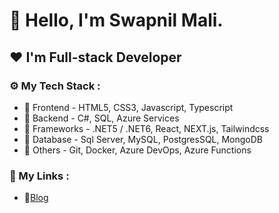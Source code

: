 # 👋 Hello, I'm Swapnil Mali.
## ❤️ I'm Full-stack Developer

### ⚙️ My Tech Stack :
- 🌱 Frontend - HTML5, CSS3, Javascript, Typescript
- 🌱 Backend - C#, SQL, Azure Services 
- 🌱 Frameworks - .NET5 / .NET6, React, NEXT.js, Tailwindcss
- 🌱 Database - Sql Server, MySQL, PostgresSQL, MongoDB 
- 🌱 Others - Git, Docker, Azure DevOps, Azure Functions 

### 🔗 My Links :

- 📝[Blog](https://www.swapnilmali.com/)
